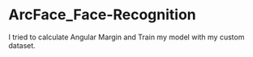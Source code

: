 # ArcFace_Face-Recognition
I tried to calculate Angular Margin and Train my model with my custom dataset. 
